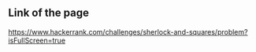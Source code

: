 ## Link of the page

https://www.hackerrank.com/challenges/sherlock-and-squares/problem?isFullScreen=true